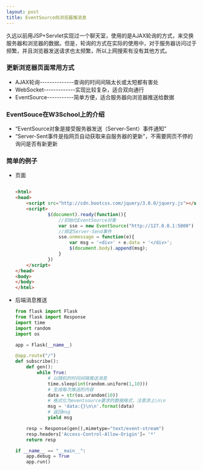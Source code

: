 ```yaml
---
layout: post
title: EventSource向浏览器推消息
---
```


久远以前用JSP+Servlet实现过一个聊天室，使用的是AJAX轮询的方式，来交换服务器和浏览器的数据。但是，轮询的方式在实际的使用中，对于服务器访问过于频繁，并且浏览器发送请求也太频繁，所以上网搜索有没有其他方式。

### **更新浏览器页面常用方式**

* AJAX轮询--------------查询的时间间隔太长或太短都有害处
* WebSocket-------------实现比较复杂，适合双向通行
* EventSource-----------简单方便，适合服务器向浏览器推送给数据

### **EventSouce在W3School上的介绍**

* “EventSource对象是接受服务器发送（Server-Sent）事件通知”
* “Server-Sent事件是指网页自动获取来自服务器的更新”，不需要网页不停的询问是否有新更新

### **简单的例子**

* 页面
    ```html
    
    <html>
    <head>
        <script src="http://cdn.bootcss.com/jquery/3.0.0/jquery.js"></script>
        <script>
                $(document).ready(function(){
                    //初始化EventSource对象
                    var sse = new EventSource("http://127.0.0.1:5000")
                    //绑定Server-Send事件
                    sse.onmessage = function(e){
                        var msg = '<div>' + e.data + '</div>';
                        $(document.body).append(msg);
                    }
                })
        </script>
    </head>
    <body>
    </body>
    </html>

    ```

* 后端消息推送

    ```python
    from flask import Flask
    from flask import Response
    import time
    import random
    import os

    app = Flask(__name__)

    @app.route("/")
    def subscribe():
        def gen():
            while True:
                # 以随机的时间间隔推送消息
                time.sleep(int(random.uniform(1,10)))
                # 生成每次推送的内容
                data = str(os.urandom(10))
                # 格式化为eventsource要求的数据格式，注意添上\n\n
                msg = 'data:{}\n\n'.format(data)
                # 返回msg
                yield msg

        resp = Response(gen(),mimetype="text/event-stream")
        resp.headers['Access-Control-Allow-Origin']= '*'
        return resp

    if __name__ == "__main__":
        app.debug = True
        app.run()
    ```

